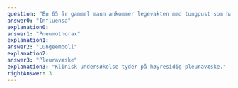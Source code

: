 ```yaml
---
question: "En 65 år gammel mann ankommer legevakten med tungpust som har økt over noen dager. Han er afebril og smertefri. Ved klinisk undersøkelse er det dempning ved perkusjon og nedsatt respirasjonsslyd basale deler av høyre lunge. Hva er mest sannsynlige årsak?"
answer0: "Influensa"
explanation0:
answer1: "Pneumothorax"
explanation1:
answer2: "Lungeemboli"
explanation2:
answer3: "Pleuravæske"
explanation3: "Klinisk undersøkelse tyder på høyresidig pleuravæske."
rightAnswer: 3
---
```

